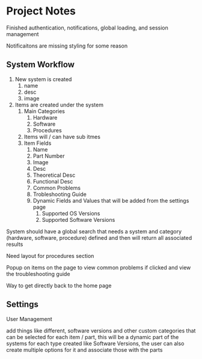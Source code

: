# Project Notes

Finished authentication, notifications, global loading, and session management

Notificaitons are missing styling for some reason

## System Workflow

1. New system is created
   1. name
   2. desc
   3. image
2. Items are created under the system
   1. Main Categories
      1. Hardware
      2. Software
      3. Procedures
   2. Items will / can have sub itmes
   3. Item Fields
      1. Name
      2. Part Number
      3. Image
      4. Desc
      5. Theoretical Desc
      6. Functional Desc
      7. Common Problems
      8. Trobleshooting Guide
      9. Dynamic Fields and Values that will be added from the settings page
         1. Supported OS Versions
         2. Supported Software Versions

System should have a global search that needs a system and category (hardware, software, procedure) defined and then will return all associated results

Need layout for procedures section

Popup on items on the page to view common problems if clicked and view the troubleshooting guide

Way to get directly back to the home page

## Settings

User Management

add things like different, software versions and other custom categories that can be selected for each item / part, this will be a dynamic part of the systems for each type created like Software Versions, the user can also create multiple options for it and associate those with the parts
